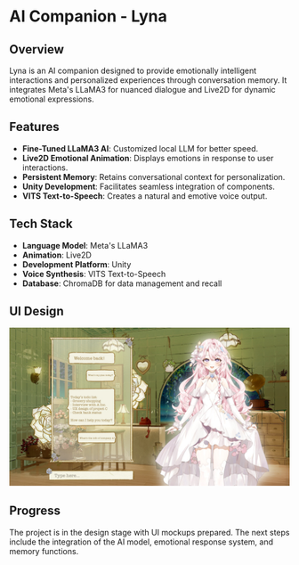 # AI Companion - Lyna

## Overview

Lyna is an AI companion designed to provide emotionally intelligent interactions and personalized experiences through conversation memory. It integrates Meta's LLaMA3 for nuanced dialogue and Live2D for dynamic emotional expressions.

## Features

- **Fine-Tuned LLaMA3 AI**: Customized local LLM for better speed.
- **Live2D Emotional Animation**: Displays emotions in response to user interactions.
- **Persistent Memory**: Retains conversational context for personalization.
- **Unity Development**: Facilitates seamless integration of components.
- **VITS Text-to-Speech**: Creates a natural and emotive voice output.

## Tech Stack

- **Language Model**: Meta's LLaMA3
- **Animation**: Live2D
- **Development Platform**: Unity
- **Voice Synthesis**: VITS Text-to-Speech
- **Database**: ChromaDB for data management and recall

## UI Design

![UI](./UI.jpeg)

## Progress

The project is in the design stage with UI mockups prepared. The next steps include the integration of the AI model, emotional response system, and memory functions.
